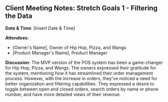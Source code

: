 ## Client Meeting Notes: Stretch Goals 1 - Filtering the Data

**Date & Time**: [Insert Date & Time]

**Attendees**: 
- [Owner's Name], Owner of Hip Hop, Pizza, and Wangs
- [Product Manager's Name], Product Manager

**Discussion**:
The MVP version of the POS system has been a game-changer for Hip Hop, Pizza, and Wangs. The owners expressed their gratitude for the system, mentioning how it has streamlined their order management process. However, with the increase in orders, they've noticed a need for better organization and filtering capabilities. They expressed a desire to toggle between open and closed orders, search orders by name or phone number, and have more detailed views of their revenue.
